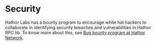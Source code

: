 # Security

Hathor Labs has a bounty program to encourage white hat hackers to collaborate in identifying security breaches and vulnerabilities in Hathor RPC lib. To know more about this, see [Bug bounty program at Hathor Network](https://hathor.network/bug-bounty/).
